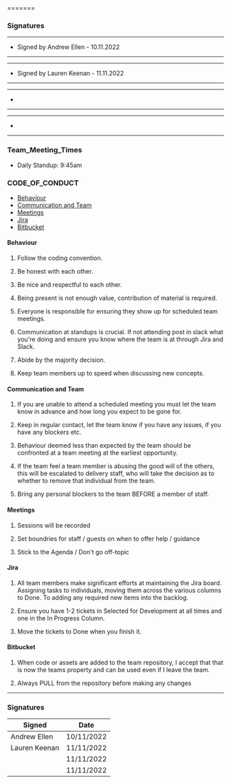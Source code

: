 =======
### Signatures

---
- Signed by Andrew Ellen - 10.11.2022
---

---
- Signed by Lauren Keenan - 11.11.2022
---

---
- 
---

---
- 
---

### Team_Meeting_Times

* Daily Standup: 9:45am

### CODE_OF_CONDUCT

- [Behaviour](#behaviour)
- [Communication and Team](#communication-and-team)
- [Meetings](#meetings)
- [Jira](#jira)
- [Bitbucket](#bitbucket)

#### Behaviour

1. Follow the coding convention.

2. Be honest with each other.

3. Be nice and respectful to each other.

4. Being present is not enough value, contribution of material is required.

5. Everyone is responsible for ensuring they show up for scheduled team meetings.

6. Communication at standups is crucial. If not attending post in slack what you're doing and ensure you know where the team is at through Jira and Slack.

7. Abide by the majority decision.

8. Keep team members up to speed when discussing new concepts.

#### Communication and Team

1. If you are unable to attend a scheduled meeting you must let the team know in advance and how long you expect to be gone for.

2. Keep in regular contact, let the team know if you have any issues, if you have any blockers etc.

3. Behaviour deemed less than expected by the team should be confronted at a team meeting at the earliest opportunity.

4. If the team feel a team member is abusing the good will of the others, this will be escalated to delivery staff, who will take the decision as to whether to remove that individual from the team.

5. Bring any personal blockers to the team BEFORE a member of staff.

#### Meetings

1. Sessions will be recorded

2. Set boundries for staff / guests on when to offer help / guidance

3. Stick to the Agenda / Don't go off-topic

#### Jira

1. All team members make significant efforts at maintaining the Jira board.  Assigning tasks to individuals, moving them across the various columns to Done.  To adding any required new items into the backlog.

2. Ensure you have 1-2 tickets in Selected for Development at all times and one in the In Progress Column.

3. Move the tickets to Done when you finish it.

#### Bitbucket

1. When code or assets are added to the team repository, I accept that that is now the teams property and can be used even if I leave the team.

2. Always PULL from the repository before making any changes

---

### Signatures

| Signed | Date |
|-|-|
| Andrew Ellen | 10/11/2022 |
|Lauren Keenan | 11/11/2022 |
| | 11/11/2022 |
| | 11/11/2022 |

